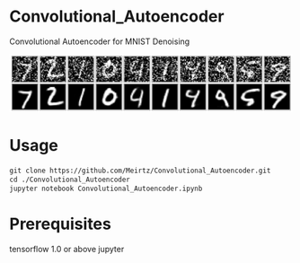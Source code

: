 # Convolutional_Autoencoder
Convolutional Autoencoder for MNIST Denoising

<img src="assets/denoising.png">

# Usage
```
git clone https://github.com/Meirtz/Convolutional_Autoencoder.git
cd ./Convolutional_Autoencoder
jupyter notebook Convolutional_Autoencoder.ipynb
```

# Prerequisites
tensorflow 1.0 or above
jupyter
